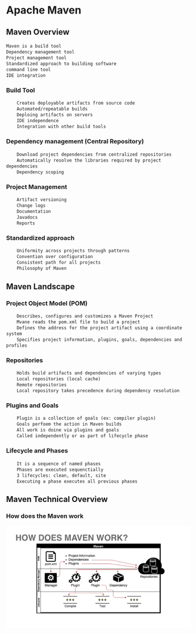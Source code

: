 # Apache Maven

## Maven Overview
    Maven is a build tool
    Dependency management tool
    Project management tool
    Standardized approach to building software
    command line tool
    IDE integration

### Build Tool
        Creates deployable artifacts from source code
        Automated/repeatable builds
        Deploing artifacts on servers
        IDE independence
        Integration with other build tools
### Dependency management (Central Repository)
        Download project dependencies from centralized repositories
        Automatically resolve the libraries required by project dependencies
        Dependency scoping
### Project Management
        Artifact versioning
        Change logs
        Documentation
        Javadocs
        Reports
### Standardized approach
        Uniformity across projects through patterns
        Convention over configuration
        Consistent path for all projects
        Philosophy of Maven

## Maven Landscape
### Project Object Model (POM)
        Describes, configures and customizes a Maven Project
        Mvane reads the pom.xml file to build a project
        Defines the address for the project artifact using a coordinate system
        Specifies project information, plugins, goals, dependencies and profiles
### Repositories
        Holds build artifacts and dependencies of varying types
        Local repositories (local cache)
        Remote repositories
        Local repository takes precedence during dependency resolution
### Plugins and Goals
        Plugin is a collection of goals (ex: compiler plugin)
        Goals perfoem the action in Maven builds
        All work is doine via plugins and goals
        Called independently or as part of lifecycle phase
### Lifecycle and Phases
        It is a sequence of named phases
        Phases are executed sequenctially
        3 lifecycles: clean, default, site
        Executing a phase executes all previous phases

## Maven Technical Overview
### How does the Maven work

![alt text](<How Does the Maven work.png>)

